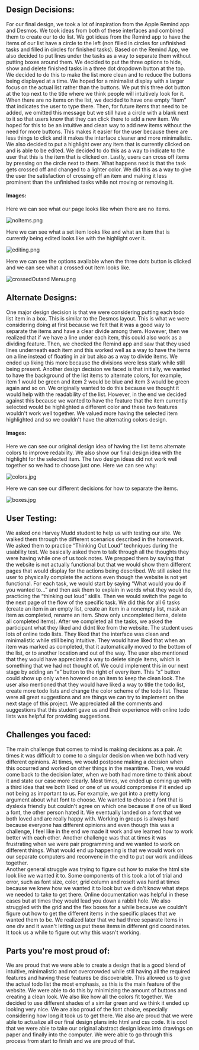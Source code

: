 ## Design Decisions:
For our final design, we took a lot of inspiration from the Apple Remind app and Desmos. We took ideas from both of these interfaces and combined them to create our to do list. We got ideas from the Remind app to have the items of our list have a circle to the left (non filled in circles for unfinished tasks and filled in circles for finished tasks). Based on the Remind App, we also decided to put lines under the tasks as a way to separate them without putting boxes around them. We decided to put the three options to hide, show and delete finished tasks in a three dot dropdown button at the top. We decided to do this to make the list more clean and to reduce the buttons being displayed at a time. We hoped for a minimalist display with a larger focus on the actual list rather than the buttons. We put this three dot button at the top next to the title where we think people will intuitively look for it. When there are no items on the list, we decided to have one empty “item” that indicates the user to type there. Then, for future items that need to be added, we omitted this message but we still have a circle with a blank next to it so that users know that they can click there to add a new item. We hoped for this to be an intuitive and clean way to add new items without the need for more buttons. This makes it easier for the user because there are less things to click and it makes the interface cleaner and more minimalistic. We also decided to put a highlight over any item that is currently clicked on and is able to be edited. We decided to do this as a way to indicate to the user that this is the item that is clicked on. Lastly, users can cross off items by pressing on the circle next to them. What happens next is that the task gets crossed off and changed to a lighter color. We did this as a way to give the user the satisfaction of crossing off an item and making it less prominent than the unfinished tasks while not moving or removing it. 
#### Images:
Here we can see what our page looks like when there are no items.

![noItems.png](https://www.dropbox.com/s/8us74cm738ny3m6/noItems.png?dl=0&raw=1)

Here we can see what a set item looks like and what an item that is currently being edited looks like with the highlight over it.

![editing.png](https://www.dropbox.com/s/ch46plf53d6okid/editing.png?dl=0&raw=1)

Here we can see the options available when the three dots button is clicked and we can see what a crossed out item looks like.

![crossedOutand Menu.png](https://www.dropbox.com/s/416y65xet8paywu/crossedOutand%20Menu.png?dl=0&raw=1)

## Alternate Designs:
One major design decision is that we were considering putting each todo list item in a box. This is similar to the Desmos layout. This is what we were considering doing at first because we felt that it was a good way to separate the items and have a clear divide among them. However, then we realized that if we have a line under each item, this could also work as a dividing feature. Then, we checked the Remind app and saw that they used lines underneath each item and this worked well as a way to have the items on a line instead of floating in air but also as a way to divide items. We ended up liking this more because the divisions were less stark while still being present. 
Another design decision we faced is that initially, we wanted to have the background of the list items to alternate colors, for example, item 1 would be green and item 2 would be blue and item 3 would be green again and so on. We originally wanted to do this because we thought it would help with the readability of the list. However, in the end we decided against this because we wanted to have the feature that the item currently selected would be highlighted a different color and these two features wouldn't work well together. We valued more having the selected item highlighted and so we couldn't have the alternating colors design. 
#### Images:
Here we can see our original design idea of having the list items alternate colors to improve redability. We also show our final design idea with the highlight for the selected item. The two design ideas did not work well together so we had to choose just one. Here we can see why:

![colors.jpg](https://www.dropbox.com/s/u0secgpzq48uwi7/colors.jpg?dl=0&raw=1)

Here we can see our different decisions for how to separate the items. 

![boxes.jpg](https://www.dropbox.com/s/iynkgxi06iffogs/boxes.jpg?dl=0&raw=1)

## User Testing:
We asked one Harvey Mudd student to help us with testing our site. We walked them through the different scenarios described in the homework. We asked them to practice “Thinking Out Loud” techniques during the usability test. We basically asked them to talk through all the thoughts they were having while one of us took notes. We prepped them by saying that the website is not actually functional but that we would show them different pages that would display for the actions being described. We still asked the user to physically complete the actions even though the website is not yet functional.
For each task, we would start by saying “What would you do if you wanted to…” and then ask them to explain in words what they would do, practicing the “thinking out loud” skills. Then we would switch the page to the next page of the flow of the specific task. We did this for all 6 tasks (create an item in an empty list, create an item in a nonempty list, mask an item as completed, rename an item. Show only uncompleted items, delete all completed items). After we completed all the tasks, we asked the participant what they liked and didnt like from the website.
The student uses lots of online todo lists. They liked that the interface was clean and minimalistic while still being intuitive. They would have liked that when an item was marked as completed, that it automatically moved to the bottom of the list, or to another location and out of the way. The user also mentioned that they would have appreciated a way to delete single items, which is something that we had not thought of. We could implement this in our next stage by adding an “x” button to the right of every item. This “x” button could show up only when hovered on an item to keep the clean look. The user also mentioned that they would have liked a way to title the todo list, create more todo lists and change the color scheme of the todo list. These were all great suggestions and are things we can try to implement on the next stage of this project. We appreciated all the comments and suggestions that this student gave us and their experience with online todo lists was helpful for providing suggestions.
## Challenges you faced:
The main challenge that comes to mind is making decisions as a pair. At times it was difficult to come to a singular decision when we both had very different opinions. At times, we would postpone making a decision when this occurred and worked on other things in the meantime. Then, we would come back to the decision later, when we both had more time to think about it and state our case more clearly. Most times, we ended up coming up with a third idea that we both liked or one of us would compromise if it ended up not being as important to us. For example, we got into a pretty long argument about what font to choose. We wanted to choose a font that is dyslexia friendly but couldn't agree on which one because if one of us liked a font, the other person hated it. We eventually landed on a font that we both loved and are really happy with. Working in groups is always hard because everyone has different opinions and even though this was a challenge, I feel like in the end we made it work and we learned how to work better with each other. 
Another challenge was that at times it was frustrating when we were pair programming and we wanted to work on different things. What would end up happening is that we would work on our separate computers and reconvene in the end to put our work and ideas together.  
Another general struggle was trying to figure out how to make the html site look like we wanted it to. Some components of this took a lot of trial and error, such as font size, color, grid column and roseIt was hard at times because we knew how we wanted it to look but we didn't know what steps we needed to take to get there. Online documentation was helpful in these cases but at times they would lead you down a rabbit hole. We also struggled with the grid and the flex boxes for a while because we couldn't figure out how to get the different items in the specific places that we wanted them to be. We realized later that we had three separate items in one div and it wasn't letting us put these items in different grid coordinates. It took us a while to figure out why this wasn't working. 
## Parts you're most proud of:
We are proud that we were able to create a design that is a good blend of intuitive, minimalistic and not overcrowded while still having all the required features and having these features be discoverable. This allowed us to give the actual todo list the most emphasis, as this is the main feature of the website. We were able to do this by minimizing the amount of buttons and creating a clean look. We also like how all the colors fit together. We decided to use different shades of a similar green and we think it ended up looking very nice. We are also proud of the font choice, especially considering how long it took us to get there.
We also are proud that we were able to actualize all our final design plans into html and css code. It is cool that we were able to take our original abstract design ideas into drawings on paper and finally into the computer. We were able to go through this process from start to finish and we are proud of that. 

